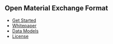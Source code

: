 ## Open Material Exchange Format

* [Get Started](#welcome-to-omef-open-material-echange-format)
* [Whitepaper](whitepaper.md)
* [Data Models](models.md)
* [License](license.md)

